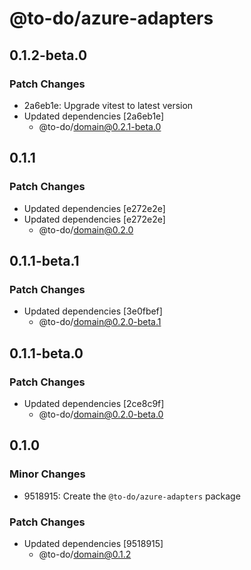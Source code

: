 # @to-do/azure-adapters

## 0.1.2-beta.0

### Patch Changes

- 2a6eb1e: Upgrade vitest to latest version
- Updated dependencies [2a6eb1e]
  - @to-do/domain@0.2.1-beta.0

## 0.1.1

### Patch Changes

- Updated dependencies [e272e2e]
- Updated dependencies [e272e2e]
  - @to-do/domain@0.2.0

## 0.1.1-beta.1

### Patch Changes

- Updated dependencies [3e0fbef]
  - @to-do/domain@0.2.0-beta.1

## 0.1.1-beta.0

### Patch Changes

- Updated dependencies [2ce8c9f]
  - @to-do/domain@0.2.0-beta.0

## 0.1.0

### Minor Changes

- 9518915: Create the `@to-do/azure-adapters` package

### Patch Changes

- Updated dependencies [9518915]
  - @to-do/domain@0.1.2

